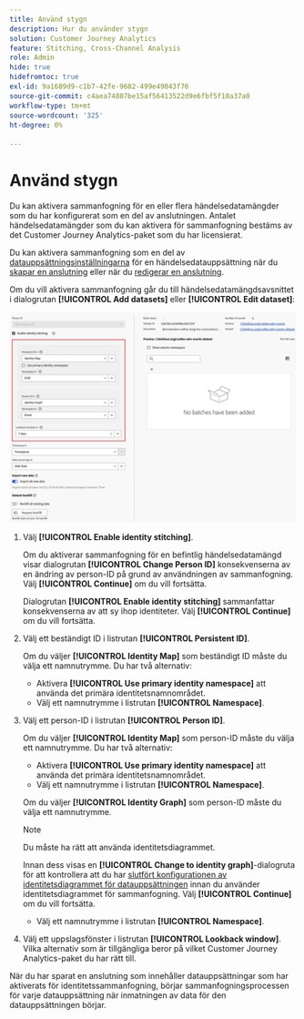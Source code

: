 ```yaml
---
title: Använd stygn
description: Hur du använder stygn
solution: Customer Journey Analytics
feature: Stitching, Cross-Channel Analysis
role: Admin
hide: true
hidefromtoc: true
exl-id: 9a1689d9-c1b7-42fe-9682-499e49843f76
source-git-commit: c4aea74807be15af56413522d9e6fbf5f18a37a0
workflow-type: tm+mt
source-wordcount: '325'
ht-degree: 0%

---
```


# Använd stygn

Du kan aktivera sammanfogning för en eller flera händelsedatamängder som du har konfigurerat som en del av anslutningen. Antalet händelsedatamängder som du kan aktivera för sammanfogning bestäms av det Customer Journey Analytics-paket som du har licensierat.

Du kan aktivera sammanfogning som en del av [datauppsättningsinställningarna](/help/connections/create-connection.md#dataset-settings) för en händelsedatauppsättning när du [skapar en anslutning](/help/connections/create-connection.md) eller när du [redigerar en anslutning](/help/connections/manage-connections.md#edit-a-connection).

Om du vill aktivera sammanfogning går du till händelsedatamängdsavsnittet i dialogrutan **[!UICONTROL Add datasets]** eller **[!UICONTROL Edit dataset]**:

![Alternativ för identitetssammanfogning när du aktiverar identitetssammanfogning](assets/identity-stitching-ui.png)

1. Välj **[!UICONTROL Enable identity stitching]**.

   Om du aktiverar sammanfogning för en befintlig händelsedatamängd visar dialogrutan **[!UICONTROL Change Person ID]** konsekvenserna av en ändring av person-ID på grund av användningen av sammanfogning. Välj **[!UICONTROL Continue]** om du vill fortsätta.

   Dialogrutan **[!UICONTROL Enable identity stitching]** sammanfattar konsekvenserna av att sy ihop identiteter. Välj **[!UICONTROL Continue]** om du vill fortsätta.

1. Välj ett beständigt ID i listrutan **[!UICONTROL Persistent ID]**.

   Om du väljer **[!UICONTROL Identity Map]** som beständigt ID måste du välja ett namnutrymme. Du har två alternativ:

   * Aktivera **[!UICONTROL Use primary identity namespace]** att använda det primära identitetsnamnområdet.
   * Välj ett namnutrymme i listrutan **[!UICONTROL Namespace]**.

1. Välj ett person-ID i listrutan **[!UICONTROL Person ID]**.

   Om du väljer **[!UICONTROL Identity Map]** som person-ID måste du välja ett namnutrymme. Du har två alternativ:

   * Aktivera **[!UICONTROL Use primary identity namespace]** att använda det primära identitetsnamnområdet.
   * Välj ett namnutrymme i listrutan **[!UICONTROL Namespace]**.


   Om du väljer **[!UICONTROL Identity Graph]** som person-ID måste du välja ett namnutrymme.

   >[!NOTE]
   >
   >Du måste ha rätt att använda identitetsdiagrammet.
   >

   Innan dess visas en **[!UICONTROL Change to identity graph]**-dialogruta för att kontrollera att du har [slutfört konfigurationen av identitetsdiagrammet för datauppsättningen](/help/stitching/faq.md#enable-a-dataset-for-the-identity-service) innan du använder identitetsdiagrammet för sammanfogning. Välj **[!UICONTROL Continue]** om du vill fortsätta.

   * Välj ett namnutrymme i listrutan **[!UICONTROL Namespace]**.


1. Välj ett uppslagsfönster i listrutan **[!UICONTROL Lookback window]**. Vilka alternativ som är tillgängliga beror på vilket Customer Journey Analytics-paket du har rätt till.

När du har sparat en anslutning som innehåller datauppsättningar som har aktiverats för identitetssammanfogning, börjar sammanfogningsprocessen för varje datauppsättning när inmatningen av data för den datauppsättningen börjar.